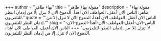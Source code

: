 +++
author = "بهاء طاهر"
title = "مقولة بهاء طاهر"
description = "مقولة بهاء طاهر: الناس الان أعقل، العواطف الان أهدأ، الدموع الان لا تنزل إلا من إدمان النظر للتلفزيون."
quote = '''الناس الان أعقل، العواطف الان أهدأ، الدموع الان لا تنزل إلا من إدمان النظر للتلفزيون.''' 
slug = "الناس-الان-أعقل-العواطف-الان-أهدأ-الدموع-الان-لا-تنزل-إلا-من-إدمان-النظر-للتلفزيون"
+++
الناس الان أعقل، العواطف الان أهدأ، الدموع الان لا تنزل إلا من إدمان النظر للتلفزيون.

